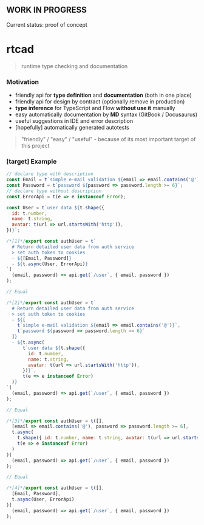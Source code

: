 ## WORK IN PROGRESS

Current status: proof of concept

# rtcad
> runtime type checking and documentation

### Motivation

- friendly api for **type definition** and **documentation** (both in one place)
- friendly api for design by contract (optionally remove in production)
- **type inference** for TypeScript and Flow **without use it** manually
- easy automatically documentation by **MD** syntax (GitBook / Docusaurus)
- useful suggestions in IDE and error description
- [hopefully] automatically generated autotests

> "friendly" / "easy" / "useful" - because of its most important target of this project

### [target] Example

```javascript
// declare type with description
const Email = t`simple e-mail validation ${email => email.contains('@')}`;
const Password = t`password ${password => password.length >= 6}`;
// declare type without description
const ErrorApi = t(e => e instanceof Error);

const User = t`user data ${t.shape({
  id: t.number,
  name: t.string,
  avatar: t(url => url.startsWith('http')),
})}`;

/*[1]*/export const authUser = t`
  # Return detailed user data from auth service
  > set auth token to cookies
  - ${[Email, Password]}
  - ${t.async(User, ErrorApi)}
`(
  (email, password) => api.get(`/user`, { email, password })
);

// Equal

/*[2]*/export const authUser = t`
  # Return detailed user data from auth service
  > set auth token to cookies
  - ${[
    t`simple e-mail validation ${email => email.contains('@')}`,
    t`password ${password => password.length >= 6}`
  ]}
  - ${t.async(
      t`user data ${t.shape({
        id: t.number,
        name: t.string,
        avatar: t(url => url.startsWith('http')),
      })}`,
      t(e => e instanceof Error)
  )}
`(
  (email, password) => api.get(`/user`, { email, password })
);

// Equal

/*[3]*/export const authUser = t([],
  [email => email.contains('@'), password => password.length >= 6],
  t.async(
    t.shape({ id: t.number, name: t.string, avatar: t(url => url.startsWith('http')) }),
    t(e => e instanceof Error)
  )
)(
  (email, password) => api.get(`/user`, { email, password })
);

// Equal

/*[4]*/export const authUser = t([],
  [Email, Password],
  t.async(User, ErrorApi)
)(
  (email, password) => api.get(`/user`, { email, password })
);
```

<!--
TODO:
* study
    * http://usejsdoc.org 
      > https://code-examples.net/ru/docs/jsdoc
    * https://en.wikipedia.org/wiki/Design_by_contract
* write needed functionality on a road map
    * description syntax
      > MD (reason - convert to gitbook)
    * checks native types
    * checks user types (+ API for that)
    * API for literals range
    * IDE extensions for tips
    * documentation generator
    * codemon for convert JSDoc to rtcad
    * write autotests core
    * write autotests UI-manager
    * ...
-->
